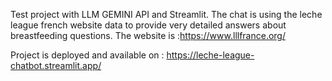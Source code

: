 Test project with LLM GEMINI API and Streamlit.
The chat is using the leche league french website data to provide very detailed answers about breastfeeding questions. The website is :https://www.lllfrance.org/

Project is deployed and available on : https://leche-league-chatbot.streamlit.app/
